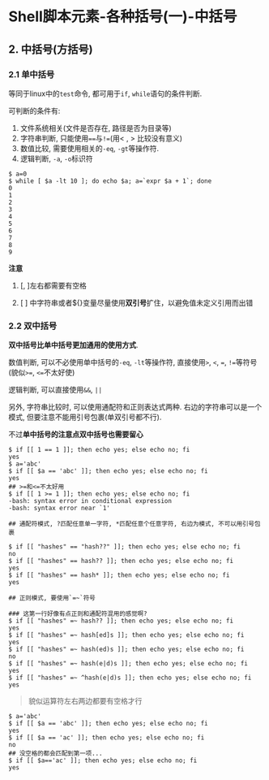 # Shell脚本元素-各种括号(一)-中括号

## 2. 中括号(方括号)

### 2.1 单中括号

等同于linux中的`test`命令, 都可用于`if`, `while`语句的条件判断. 

可判断的条件有:

1. 文件系统相关(文件是否存在, 路径是否为目录等)
2. 字符串判断, 只能使用`==`与`!=`(用< , > 比较没有意义)
3. 数值比较, 需要使用相关的`-eq`, `-gt`等操作符.
4. 逻辑判断, `-a`, `-o`标识符

```
$ a=0
$ while [ $a -lt 10 ]; do echo $a; a=`expr $a + 1`; done
0
1
2
3
4
5
6
7
8
9
```

**注意**

1. [, ]左右都需要有空格

2. [ ] 中字符串或者${}变量尽量使用**双引号**扩住，以避免值未定义引用而出错

### 2.2 双中括号

**双中括号比单中括号更加通用的使用方式**.

数值判断, 可以不必使用单中括号的`-eq`, `-lt`等操作符, 直接使用`>`, `<`, `=`, `!=`等符号(貌似`>=`, `<=`不太好使)

逻辑判断, 可以直接使用`&&`, `||`

另外, 字符串比较时, 可以使用通配符和正则表达式两种. 右边的字符串可以是一个模式, 但要注意不能用引号包裹(单双引号都不行).

不过**单中括号的注意点双中括号也需要留心**

```
$ if [[ 1 == 1 ]]; then echo yes; else echo no; fi
yes
$ a='abc'
$ if [[ $a == 'abc' ]]; then echo yes; else echo no; fi
yes
## >=和<=不太好用
$ if [[ 1 >= 1 ]]; then echo yes; else echo no; fi
-bash: syntax error in conditional expression
-bash: syntax error near `1'

## 通配符模式, ?匹配任意单一字符, *匹配任意个任意字符, 右边为模式, 不可以用引号包裹

$ if [[ "hashes" == "hash??" ]]; then echo yes; else echo no; fi
no
$ if [[ "hashes" == hash?? ]]; then echo yes; else echo no; fi
yes
$ if [[ "hashes" == hash* ]]; then echo yes; else echo no; fi
yes

## 正则模式, 要使用`=~`符号

### 这第一行好像有点正则和通配符混用的感觉啊?
$ if [[ "hashes" =~ hash?? ]]; then echo yes; else echo no; fi
yes
$ if [[ "hashes" =~ hash[ed]s ]]; then echo yes; else echo no; fi
yes
$ if [[ "hashes" =~ hash(ed)s ]]; then echo yes; else echo no; fi
no
$ if [[ "hashes" =~ hash(e|d)s ]]; then echo yes; else echo no; fi
yes
$ if [[ "hashes" =~ ^hash(e|d)s ]]; then echo yes; else echo no; fi
yes
```

> 貌似运算符左右两边都要有空格才行

```
$ a='abc'
$ if [[ $a == 'abc' ]]; then echo yes; else echo no; fi
yes
$ if [[ $a == 'ac' ]]; then echo yes; else echo no; fi
no
## 没空格的都会匹配到第一项...
$ if [[ $a=='ac' ]]; then echo yes; else echo no; fi
yes
```